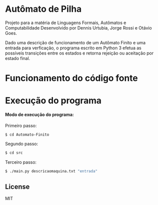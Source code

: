 # Autômato de Pilha

Projeto para a matéria de Linguagens Formais, Autômatos e Computabilidade
Desenvolvido por Dennis Urtubia, Jorge Rossi e Otávio Goes.

Dado uma descrição de funcionamento de um Autômato Finito e uma entrada para verficação, o programa escrito em Python 3 efetua as possíveis transições entre os estados e retorna rejeição ou aceitação por estado final.

# Funcionamento do código fonte

# Execução do programa

#### Modo de execução do programa:

Primeiro passo:

```sh
$ cd Automato-Finito
```

Segundo passo:

```sh
$ cd src
```

Terceiro passo:

```sh
$ ./main.py descricaomaquina.txt "entrada"
```

## License

MIT